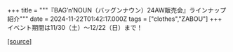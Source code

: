 +++
title = """『BAG’n’NOUN（バッグンナウン）24AW販売会』ラインナップ紹介"""
date = 2024-11-22T01:42:17.000Z
tags = ["clothes","ZABOU"]
+++
イベント期間は11/30（土）～12/22（日）まで！

[[source]](https://zabou.org/2024/11/22/312657/)
